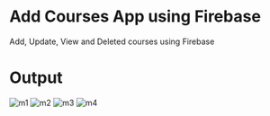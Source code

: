 # Add Courses App using Firebase
Add, Update, View and Deleted courses using Firebase

# Output
![m1](https://user-images.githubusercontent.com/109650374/205298741-0ed2e635-f638-48c6-92a7-75c864618403.jpeg)
![m2](https://user-images.githubusercontent.com/109650374/205298789-32e96414-28fe-41f3-b153-4842e60c7eed.jpeg)
![m3](https://user-images.githubusercontent.com/109650374/205298783-38021ad9-9b14-4e5a-9493-b37be21ae23d.jpeg)
![m4](https://user-images.githubusercontent.com/109650374/205298788-7a4bba81-247a-421f-b3d9-4da6d27cdd43.jpeg)

